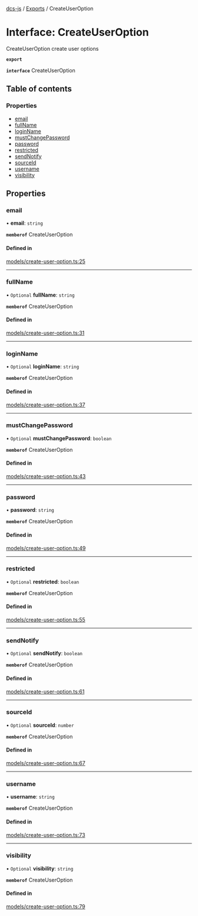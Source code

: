 [dcs-js](../README.md) / [Exports](../modules.md) / CreateUserOption

# Interface: CreateUserOption

CreateUserOption create user options

**`export`**

**`interface`** CreateUserOption

## Table of contents

### Properties

- [email](CreateUserOption.md#email)
- [fullName](CreateUserOption.md#fullname)
- [loginName](CreateUserOption.md#loginname)
- [mustChangePassword](CreateUserOption.md#mustchangepassword)
- [password](CreateUserOption.md#password)
- [restricted](CreateUserOption.md#restricted)
- [sendNotify](CreateUserOption.md#sendnotify)
- [sourceId](CreateUserOption.md#sourceid)
- [username](CreateUserOption.md#username)
- [visibility](CreateUserOption.md#visibility)

## Properties

### <a id="email" name="email"></a> email

• **email**: `string`

**`memberof`** CreateUserOption

#### Defined in

[models/create-user-option.ts:25](https://github.com/unfoldingWord/dcs-js/blob/c677a54/models/create-user-option.ts#L25)

___

### <a id="fullname" name="fullname"></a> fullName

• `Optional` **fullName**: `string`

**`memberof`** CreateUserOption

#### Defined in

[models/create-user-option.ts:31](https://github.com/unfoldingWord/dcs-js/blob/c677a54/models/create-user-option.ts#L31)

___

### <a id="loginname" name="loginname"></a> loginName

• `Optional` **loginName**: `string`

**`memberof`** CreateUserOption

#### Defined in

[models/create-user-option.ts:37](https://github.com/unfoldingWord/dcs-js/blob/c677a54/models/create-user-option.ts#L37)

___

### <a id="mustchangepassword" name="mustchangepassword"></a> mustChangePassword

• `Optional` **mustChangePassword**: `boolean`

**`memberof`** CreateUserOption

#### Defined in

[models/create-user-option.ts:43](https://github.com/unfoldingWord/dcs-js/blob/c677a54/models/create-user-option.ts#L43)

___

### <a id="password" name="password"></a> password

• **password**: `string`

**`memberof`** CreateUserOption

#### Defined in

[models/create-user-option.ts:49](https://github.com/unfoldingWord/dcs-js/blob/c677a54/models/create-user-option.ts#L49)

___

### <a id="restricted" name="restricted"></a> restricted

• `Optional` **restricted**: `boolean`

**`memberof`** CreateUserOption

#### Defined in

[models/create-user-option.ts:55](https://github.com/unfoldingWord/dcs-js/blob/c677a54/models/create-user-option.ts#L55)

___

### <a id="sendnotify" name="sendnotify"></a> sendNotify

• `Optional` **sendNotify**: `boolean`

**`memberof`** CreateUserOption

#### Defined in

[models/create-user-option.ts:61](https://github.com/unfoldingWord/dcs-js/blob/c677a54/models/create-user-option.ts#L61)

___

### <a id="sourceid" name="sourceid"></a> sourceId

• `Optional` **sourceId**: `number`

**`memberof`** CreateUserOption

#### Defined in

[models/create-user-option.ts:67](https://github.com/unfoldingWord/dcs-js/blob/c677a54/models/create-user-option.ts#L67)

___

### <a id="username" name="username"></a> username

• **username**: `string`

**`memberof`** CreateUserOption

#### Defined in

[models/create-user-option.ts:73](https://github.com/unfoldingWord/dcs-js/blob/c677a54/models/create-user-option.ts#L73)

___

### <a id="visibility" name="visibility"></a> visibility

• `Optional` **visibility**: `string`

**`memberof`** CreateUserOption

#### Defined in

[models/create-user-option.ts:79](https://github.com/unfoldingWord/dcs-js/blob/c677a54/models/create-user-option.ts#L79)
